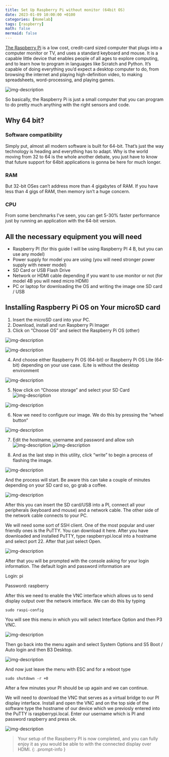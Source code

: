 ```yaml
---
title: Set Up Raspberry Pi without monitor (64bit OS)
date: 2023-01-09 10:00:00 +0100
categories: [Homelab]
tags: [raspberry]
math: false
mermaid: false
---
```


[The Raspberry Pi](https://www.raspberrypi.org/help/what-%20is-a-raspberry-pi/) is a low cost, credit-card sized computer that plugs into a computer monitor or TV, and uses a standard keyboard and mouse. It is a capable little device that enables people of all ages to explore computing, and to learn how to program in languages like Scratch and Python. It’s capable of doing everything you’d expect a desktop computer to do, from browsing the internet and playing high-definition video, to making spreadsheets, word-processing, and playing games.

![img-description](/assets/img/posts/2023-01-09-Setup-RaspberyPi-without-monitor.md/ezgif-1-110d2299363a.png)

So basically, the Raspberry Pi is just a small computer that you can program to do pretty much anything with the right sensors and code.

## Why 64 bit?
### Software compatibility

Simply put, almost all modern software is built for 64-bit. That’s just the way technology is heading and everything has to adapt. Why is the world moving from 32 to 64 is the whole another debate, you just have to know that future support for 64bit applications is gonna be here for much longer.

### RAM

But 32-bit OSes can’t address more than 4 gigabytes of RAM. If you have less than 4 gigs of RAM, then memory isn’t a huge concern.

### CPU

From some benchmarks I’ve seen, you can get 5-30% faster performance just by running an application with the 64-bit version.

## All the necessary equipment you will need
* Raspberry PI (for this guide I will be using Raspberry PI 4 B, but you can use any model)
* Power supply for model you are using (you will need stronger power supply with newer model)
* SD Card or USB Flash Drive
* Network or HDMI cable depending if you want to use monitor or not (for model 4B you will need micro HDMI)
* PC or laptop for downloading the OS and writing the image one SD card / USB

## Installing Raspberry Pi OS on Your microSD card

1. Insert the microSD card into your PC.
2. Download, install and run Raspberry Pi Imager
3. Click on “Choose OS” and select the Raspberry Pi OS (other)

![img-description](/assets/img/posts/2023-01-09-Setup-RaspberyPi-without-monitor.md/image-2.png)

![img-description](/assets/img/posts/2023-01-09-Setup-RaspberyPi-without-monitor.md/image-3.png)

4. And choose either Raspberry Pi OS (64-bit) or Raspberry Pi OS Lite (64-bit) depending on your use case. (Lite is without the desktop environment

![img-description](/assets/img/posts/2023-01-09-Setup-RaspberyPi-without-monitor.md/image-4.png)

5. Now click on “Choose storage” and select your SD Card
![img-description](/assets/img/posts/2023-01-09-Setup-RaspberyPi-without-monitor.md/image-6.png)

![img-description](/assets/img/posts/2023-01-09-Setup-RaspberyPi-without-monitor.md/image-7.png)

6. Now we need to configure our image. We do this by pressing the “wheel button“

![img-description](/assets/img/posts/2023-01-09-Setup-RaspberyPi-without-monitor.md/image-9.png)

7. Edit the hostname, username and password and allow ssh
![img-description](/assets/img/posts/2023-01-09-Setup-RaspberyPi-without-monitor.md/image-11.png)
![img-description](/assets/img/posts/2023-01-09-Setup-RaspberyPi-without-monitor.md/image-12.png)

8. And as the last step in this utility, click “write” to begin a process of flashing the image.


![img-description](/assets/img/posts/2023-01-09-Setup-RaspberyPi-without-monitor.md/image-8.png)

And the process will start. Be aware this can take a couple of minutes depending on your SD card so, go grab a coffee.

![img-description](/assets/img/posts/2023-01-09-Setup-RaspberyPi-without-monitor.md/image-13.png)

After this you can insert the SD card/USB into a PI, connect all your peripherals (keyboard and mouse) and a network cable. The other side of the network cable connects to your PC.

We will need some sort of SSH client. One of the most popular and user friendly ones is the PuTTY. You can download it here. After you have downloaded and installed PuTTY, type raspberrypi.local into a hostname and select port 22. After that just select Open.


![img-description](/assets/img/posts/2023-01-09-Setup-RaspberyPi-without-monitor.md/faf.png)

After that you will be prompted with the console asking for your login information. The default login and password information are

Login: pi

Password: raspberry

After this we need to enable the VNC interface which allows us to send display output over the network interface. We can do this by typing
```
sudo raspi-config
```

You will see this menu in which you will select Interface Option and then P3 VNC.



![img-description](/assets/img/posts/2023-01-09-Setup-RaspberyPi-without-monitor.md/fdsfsdf.png)

Then go back into the menu again and select System Options and S5 Boot / Auto login and then B3 Desktop.

![img-description](/assets/img/posts/2023-01-09-Setup-RaspberyPi-without-monitor.md/dasda.png)

And now just leave the menu with ESC and for a reboot type

```
sudo shutdown -r +0
```
After a few minutes your PI should be up again and we can continue.

We will need to download the VNC that serves as a virtual bridge to our PI display interface. Install and open the VNC and on the top side of the software type the hostname of our device which we previosly entered into the PuTTY is raspberrypi.local. Enter our username which is PI and password raspberry and press ok.


![img-description](/assets/img/posts/2023-01-09-Setup-RaspberyPi-without-monitor.md/dasdasdaaa.png)

>Your setup of the Raspberry PI is now completed, and you can fully enjoy it as you would be able to with the connected display over HDMI.
{: .prompt-info }